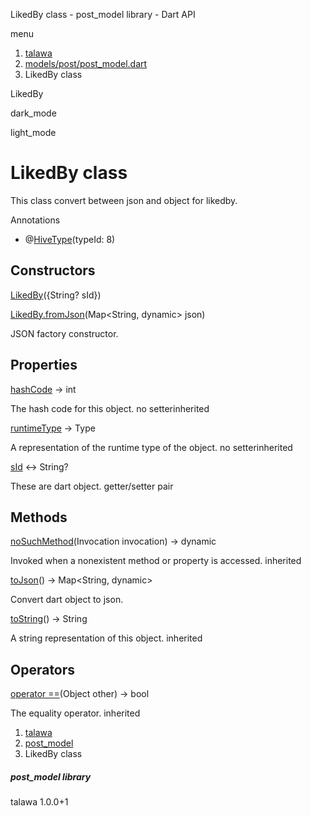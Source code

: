 




LikedBy class - post\_model library - Dart API







menu

1. [talawa](../index.html)
2. [models/post/post\_model.dart](../models_post_post_model/models_post_post_model-library.html)
3. LikedBy class

LikedBy


dark\_mode

light\_mode




# LikedBy class


This class convert between json and object for likedby.


Annotations

* @[HiveType](https://pub.dev/documentation/hive/2.2.3/hive/HiveType-class.html)(typeId: 8)



## Constructors

[LikedBy](../models_post_post_model/LikedBy/LikedBy.html)({String? sId})


[LikedBy.fromJson](../models_post_post_model/LikedBy/LikedBy.fromJson.html)(Map<String, dynamic> json)

JSON factory constructor.



## Properties

[hashCode](../models_post_post_model/LikedBy/hashCode.html)
→ int

The hash code for this object.
no setterinherited

[runtimeType](../models_post_post_model/LikedBy/runtimeType.html)
→ Type

A representation of the runtime type of the object.
no setterinherited

[sId](../models_post_post_model/LikedBy/sId.html)
↔ String?

These are dart object.
getter/setter pair



## Methods

[noSuchMethod](../models_post_post_model/LikedBy/noSuchMethod.html)(Invocation invocation)
→ dynamic


Invoked when a nonexistent method or property is accessed.
inherited

[toJson](../models_post_post_model/LikedBy/toJson.html)()
→ Map<String, dynamic>


Convert dart object to json.

[toString](../models_post_post_model/LikedBy/toString.html)()
→ String


A string representation of this object.
inherited



## Operators

[operator ==](../models_post_post_model/LikedBy/operator_equals.html)(Object other)
→ bool


The equality operator.
inherited



 


1. [talawa](../index.html)
2. [post\_model](../models_post_post_model/models_post_post_model-library.html)
3. LikedBy class

##### post\_model library





talawa
1.0.0+1






